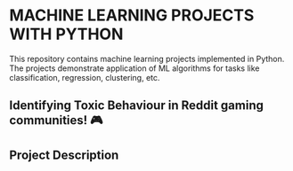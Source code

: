 # MACHINE LEARNING PROJECTS WITH PYTHON

This repository contains machine learning projects implemented in Python. The projects demonstrate application of ML algorithms for tasks like classification, regression, clustering, etc.

## Identifying Toxic Behaviour in Reddit gaming communities! 🎮

## Project Description
